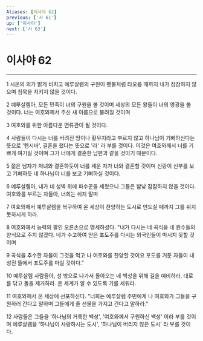 ```yaml
---
Aliases: [이사야 62]
previous: ['사 61']
up: ['이사야']
next: ['사 63']
---
```

# 이사야 62

***


1 시온의 의가 밝게 비치고 예루살렘의 구원이 횃불처럼 타오를 때까지 내가 잠잠하지 않으며 침묵을 지키지 않을 것이다. 

2 예루살렘아, 모든 민족이 너의 구원을 볼 것이며 세상의 모든 왕들이 너의 영광을 볼 것이다. 너는 여호와께서 주신 새 이름으로 불려질 것이며 

3 여호와를 위한 아름다운 면류관이 될 것이다. 

4 사람들이 다시는 너를 버려진 땅이나 황무지라고 부르지 않고 하나님이 기뻐하신다는 뜻으로 '헵시바', 결혼을 했다는 뜻으로 '라' 라 부를 것이다. 이것은 여호와께서 너를 기쁘게 여기실 것이며 그가 너에게 결혼한 남편과 같을 것이기 때문이다. 

5 젊은 남자가 처녀와 결혼하듯이 너를 세운 자가 너와 결혼할 것이며 신랑이 신부를 보고 기뻐하듯 네 하나님이 너를 보고 기뻐하실 것이다. 

6 예루살렘아, 내가 네 성벽 위에 파수꾼을 세웠으니 그들은 밤낮 잠잠하지 않을 것이다. 여호와를 부르는 자들아, 너희는 쉬지 말며 

7 여호와께서 예루살렘을 복구하여 온 세상이 찬양하는 도시로 만드실 때까지 그를 쉬지 못하시게 하라. 

8 여호와께서 능력의 팔인 오른손으로 맹세하셨다. "내가 다시는 네 곡식을 네 원수들의 양식으로 주지 않겠다. 네가 수고하여 얻은 포도주를 다시는 외국인들이 마시지 못할 것이며 

9 곡식을 추수한 자들이 그것을 먹고 나 여호와를 찬양할 것이요 포도를 거둔 자들이 내 성전 뜰에서 포도주를 마실 것이다." 

10 예루살렘 사람들아, 성 밖으로 나가서 돌아오는 네 백성을 위해 길을 예비하라. 대로를 닦고 돌을 제거하라. 온 세계가 알 수 있도록 기를 세워라. 

11 여호와께서 온 세상에 선포하신다. "너희는 예루살렘 주민에게 나 여호와가 그들을 구원하러 간다고 말하며 그들에게 줄 선물을 가지고 간다고 말하라." 

12 사람들은 그들을 '하나님의 거룩한 백성', '여호와께서 구원하신 백성' 이라 부를 것이며 예루살렘을 '하나님이 사랑하시는 도시', '하나님이 버리지 않은 도시' 라 부를 것이다.
